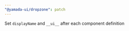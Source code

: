 ```yaml
---
"@yamada-ui/dropzone": patch
---
```


Set `displayName` and `__ui__` after each component definition
